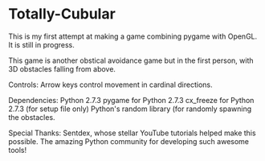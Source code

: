 # Totally-Cubular
This is my first attempt at making a game combining pygame with OpenGL. It is still in progress.

This game is another obstical avoidance game but in the first person, with 3D obstacles falling from above. 

Controls: 
Arrow keys control movement in cardinal directions.

Dependencies: 
Python 2.7.3 pygame for Python 2.7.3 
cx_freeze for Python 2.7.3 (for setup file only) 
Python's random library (for randomly spawning the obstacles.

Special Thanks:
Sentdex, whose stellar YouTube tutorials helped make this possible.
The amazing Python community for developing such awesome tools!
